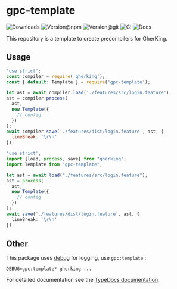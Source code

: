 # gpc-template

![Downloads](https://img.shields.io/npm/dw/gpc-template?style=flat-square) ![Version@npm](https://img.shields.io/npm/v/gpc-template?label=version%40npm&style=flat-square) ![Version@git](https://img.shields.io/github/package-json/v/gherking/gpc-template/master?label=version%40git&style=flat-square) ![CI](https://img.shields.io/github/workflow/status/gherking/gpc-template/CI/master?label=ci&style=flat-square) ![Docs](https://img.shields.io/github/workflow/status/gherking/gpc-template/Docs/master?label=docs&style=flat-square)

This repository is a template to create precompilers for GherKing.

## Usage

```javascript
'use strict';
const compiler = require('gherking');
const { default: Template } = require('gpc-template');

let ast = await compiler.load('./features/src/login.feature');
ast = compiler.process(
  ast,
  new Template({
    // config
  })
);
await compiler.save('./features/dist/login.feature', ast, {
  lineBreak: '\r\n'
});
```

```typescript
'use strict';
import {load, process, save} from "gherking";
import Template from "gpc-template";

let ast = await load("./features/src/login.feature");
ast = process(
  ast,
  new Template({
    // config
  })
);
await save('./features/dist/login.feature', ast, {
  lineBreak: '\r\n'
});
```

## Other

This package uses [debug](https://www.npmjs.com/package/debug) for logging, use `gpc:template` :

```shell
DEBUG=gpc:template* gherking ...
```

For detailed documentation see the [TypeDocs documentation](https://gherking.github.io/gpc-template/).